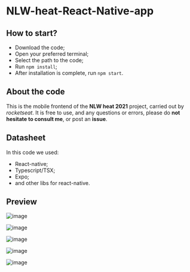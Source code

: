 # NLW-heat-React-Native-app

## How to start?

- Download the code;
- Open your preferred terminal;
- Select the path to the code;
- Run ```npm install```;
- After installation is complete, run ```npm start```.

## About the code

This is the mobile frontend of the **NLW heat 2021** project, carried out by _rocketseat_. It is free to use, and any questions or errors, please do **not hesitate to consult me**, or post an **issue**.

## Datasheet

In this code we used:
- React-native;
- Typescript/TSX;
- Expo;
- and other libs for react-native.

## Preview

![image](https://user-images.githubusercontent.com/71740621/138615008-cea34738-3b53-4f87-9922-0f781ef6ef77.png)

![image](https://user-images.githubusercontent.com/71740621/138615011-26d3d811-7bf2-4ef2-bffd-01dcf361ced4.png)

![image](https://user-images.githubusercontent.com/71740621/138615013-aa324677-ad34-456f-b173-e9c3039927d9.png)

![image](https://user-images.githubusercontent.com/71740621/138615014-c6faab2c-c479-45b7-918b-3579f87d65c1.png)

![image](https://user-images.githubusercontent.com/71740621/138615020-fd1a65b8-070c-459b-bc4b-4dab11eca74d.png)
